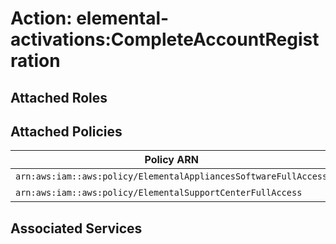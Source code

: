 # Action: elemental-activations:CompleteAccountRegistration

## Attached Roles

## Attached Policies

| Policy ARN | Policy Name |
|------------|-------------|
| `arn:aws:iam::aws:policy/ElementalAppliancesSoftwareFullAccess` | [ElementalAppliancesSoftwareFullAccess](../policies.md#elementalappliancessoftwarefullaccess) |
| `arn:aws:iam::aws:policy/ElementalSupportCenterFullAccess` | [ElementalSupportCenterFullAccess](../policies.md#elementalsupportcenterfullaccess) |

## Associated Services

